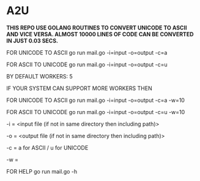# A2U

**THIS REPO USE GOLANG ROUTINES TO CONVERT UNICODE TO ASCII AND VICE VERSA.
ALMOST 10000 LINES OF CODE CAN BE CONVERTED IN JUST 0.03 SECS.**

FOR UNICODE TO ASCII
go run mail.go -i=input -o=output -c=a 

FOR ASCII TO UNICODE
go run mail.go -i=input -o=output -c=u

BY DEFAULT WORKERS: 5

IF YOUR SYSTEM CAN SUPPORT MORE WORKERS THEN

FOR UNICODE TO ASCII
go run mail.go -i=input -o=output -c=a -w=10

FOR ASCII TO UNICODE
go run mail.go -i=input -o=output -c=u -w=10

-i = <input file (if not in same directory then including path)>

-o = <output file (if not in same directory then including path)>

-c = a for ASCII / u for UNICODE

-w = <no of workers>

FOR HELP
go run mail.go -h
